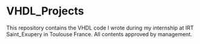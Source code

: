 # VHDL_Projects

This repository contains the VHDL code I wrote during my internship at IRT Saint_Exupery in Toulouse France. All contents approved by management. 
